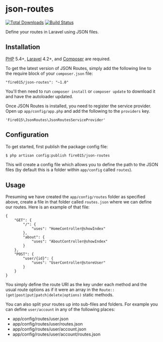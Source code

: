 json-routes
===========

[![Total Downloads](https://img.shields.io/packagist/dm/fire015/json-routes.svg)](https://packagist.org/packages/fire015/json-routes)
[![Build Status](https://travis-ci.org/fire015/json-routes.svg?branch=master)](https://travis-ci.org/fire015/json-routes)

Define your routes in Laravel using JSON files.

## Installation

[PHP](https://php.net) 5.4+, [Laravel](http://laravel.com) 4.2+, and [Composer](https://getcomposer.org) are required.

To get the latest version of JSON Routes, simply add the following line to the require block of your `composer.json` file:

```
"fire015/json-routes": "~1.0"
```

You'll then need to run `composer install` or `composer update` to download it and have the autoloader updated.

Once JSON Routes is installed, you need to register the service provider. Open up `app/config/app.php` and add the following to the `providers` key.

`'Fire015\JsonRoutes\JsonRoutesServiceProvider'`

## Configuration

To get started, first publish the package config file:

```bash
$ php artisan config:publish fire015/json-routes
```

This will create a config file which allows you to define the path to the JSON files (by default this is a folder within `app/config` called `routes`).

## Usage

Presuming we have created the `app/config/routes` folder as specified above, create a file in that folder called `routes.json` where we can define our routes. Here is an example of that file:

```
{
	"GET": {
		"/": {
			"uses": "HomeController@showIndex"
		},
		"about": {
			"uses": "AboutController@showIndex"
		}
	},
	"POST": {
		"user/{id}": {
			"uses": "UserController@storeUser"
		}
	}
}
```

You simply define the route URI as the key under each method and the usual route options as if it were an array in the `Route::(get|post|put|patch|delete|options)` static methods.

You can also split your routes up into sub-files and folders. For example you can define `user/account` in any of the following places:

* app/config/routes/user.json
* app/config/routes/user/routes.json
* app/config/routes/user/account.json
* app/config/routes/user/account/routes.json
